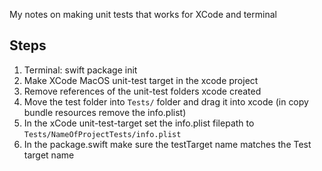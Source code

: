 My notes on making unit tests that works for XCode and terminal<!--more-->

## Steps
1. Terminal: swift package init
2. Make XCode MacOS unit-test target  in the xcode project
3. Remove references of the unit-test folders xcode created
4. Move the test folder into `Tests/` folder and drag it into xcode (in copy bundle resources remove the info.plist)
5. In the xCode unit-test-target set the info.plist filepath to `Tests/NameOfProjectTests/info.plist`
6. In the package.swift make sure the testTarget name matches the Test target name
